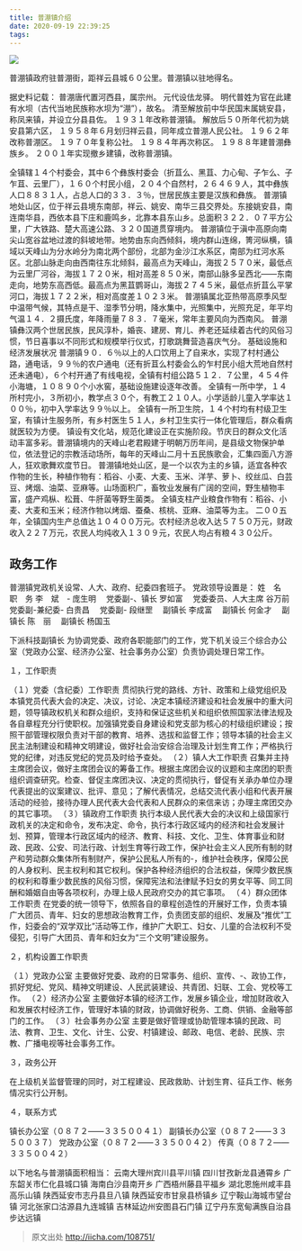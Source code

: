 ```yaml
---
title: 普淜镇介绍
date: 2020-09-19 22:39:25
tags:
---
```


![](http://www.comedali.com/home/uploads/1/eb6fffcbee0c2049_1_1446702886.jpg)

普淜镇政府驻普淜街，距祥云县城６０公里。普淜镇以驻地得名。

据史料记载：
普淜唐代置河西县，属宗州。
元代设佉龙驿。
明代普姓为官在此建有水坝（古代当地民族称水坝为“淜”），故名。
清至解放前中华民国末属姚安县，称凤来镇，并设立分县县佐。
１９３１年改称普淜镇。
解放后５０所年代初为姚安县第六区，
１９５８年６月划归祥云县，同年成立普淜人民公社。
１９６２年改称普淜区。
１９７０年复称公社。
１９８４年再次称区。
１９８８年建普淜彝族乡。
２００１年实现撤乡建镇，改称普淜镇。 

全镇辖１４个村委会，其中６个彝族村委会（折苴么、黑苴、力心甸、子乍么、子乍苴、云里厂），１６０个村民小组，２０４个自然村，２６４６９人，其中彝族人口８８３１人，占总人口的３３．３％，世居民族主要是汉族和彝族。 普淜镇地处山区，位于祥云县境东南部，祥云、姚安、南华三县交界处。东接姚安县，南连南华县，西依本县下庄和鹿鸣乡，北靠本县东山乡。总面积３２２．０７平方公里，广大铁路、楚大高速公路、３２０国道贯穿境内。 普淜镇位于滇中高原向南尖山宽谷盆地过渡的斜坡地带。地势由东向西倾斜，境内群山连绵，箐河纵横，镇域以天峰山为分水岭分为南北两个部份，北部为金沙江水系区，南部为红河水系区。北部山脉走向由西南往东北倾斜，最高点为天峰山，海拔２５７０米，最低点为云里厂河谷，海拔１７２０米，相对高差８５０米，南部山脉多呈西北——东南走向，地势东高西低。最高点为黑苴鹦哥山，海拔２７４５米，最低点折苴么平掌河口，海拔１７２２米，相对高度差１０２３米。 普淜镇属北亚热带高原季风型中温带气候，其特点是干、湿季节分明，降水集中，光照集中，光照充足，年平均气温１４．２摄氏度，年降雨量７８３．７毫米，常年主要风向为西南风。 普淜镇彝汉两个世居民族，民风淳朴，婚丧、建房、育儿、养老还延续着古代的风俗习惯，节日喜事以不同形式和规模举行仪式，打歌跳舞营造喜庆气分。 基础设施和经济发展状况 普淜镇９０．６％以上的人口饮用上了自来水，实现了村村通公路，通电话，９９％的农户通电（还有折苴么村委会么的乍村民小组大荒地自然村还未通电），６个村开通了有线电视，全镇有村组公路５１２．７公里，４５４件小海塘，１０８９０个小水窖，基础设施建设逐年改善。 全镇有一所中学，１４所村完小，３所初小，教学点３０个，有教工２１０人。小学适龄儿童入学率达１００％，初中入学率达９９％以上。 全镇有一所卫生院，１４个村均有村级卫生室，有镇计生服务所，有乡村医生５１人，乡村卫生实行一体化管理后，群众看病就医较为方便。 镇设有文化站，规范化建设正在实施阶段。节庆日的群众文化活动丰富多彩。普淜镇境内的天峰山老君殿建于明朝万历年间，是县级文物保护单位，依法登记的宗教活动场所，每年的天峰山二月十五民族歌会，汇集四面八方游人，狂欢歌舞欢度节日。 普淜镇地处山区，是一个以农为主的乡镇，适宜各种农作物的生长，种植作物有：稻谷、小麦、大麦、玉米、洋芋、萝卜、绞丝瓜、白芸豆、烤烟、油菜、亚麻等。山场面积广，畜牧业发展有广阔的空间，野生植物丰富，盛产鸡枞、松葺、牛肝菌等野生菌类。 全镇支柱产业粮食作物有：稻谷、小麦、大麦和玉米；经济作物以烤烟、蚕桑、核桃、亚麻、油菜等为主。 二００五年，全镇国内生产总值达１０４００万元。农村经济总收入达５７５０万元，财政收入２２７万元，农民人均纯收入１３０９元，农民人均占有粮４３０公斤。 

## 政务工作 

普淜镇党政机关设常、人大、政府、纪委四套班子。
党政领导设置是： 
姓　名　职　务 
李　斌　- 庞生明　
党委副-、镇长 罗如富　
党委委员、人大主席 谷万前　
党委副-兼纪委- 白贵昌　
党委副- 段继罡　
副镇长 李成富　
副镇长 何金才　
副镇长 陈　丽　
副镇长 杨国玉　

下派科技副镇长 为协调党委、政府各职能部门的工作，党下机关设三个综合办公室（党政办公室、经济办公室、社会事务办公室）负责协调处理日常工作。 

１，工作职责 

（１）党委（含纪委）工作职责 贯彻执行党的路线、方针、政策和上级党组织及本镇党员代表大会的决定、决议，讨论、决定本镇经济建设和社会发展中的重大问题，领导镇政权机关和群众组织，支持和保证这些机关和组织依照国家法律法规及各自章程充分行使职权。加强镇党委自身建设和党支部为核心的村级组织建设；按照干部管理权限负责对干部的教育、培养、选拔和监督工作；领导本镇的社会主义民主法制建设和精神文明建设，做好社会治安综合治理及计划生育工作；严格执行党的纪律，对违反党纪的党员及时给予查处。 
（２）镇人大工作职责 召集并主持主席团会议，做好主席团会议的筹备工作。根据主席团会议的议题和主席团的职责组织调查研究。检查、督促主席团决议、决定的贯彻执行，督促有关承办单位办理代表提出的议案建议、批评、意见；了解代表情况，总结交流代表小组和代表开展活动的经验，接待办理人民代表大会代表和人民群众的来信来访；办理主席团交办的其它事项。 
（３）镇政府工作职责 执行本级人民代表大会的决议和上级国家行政机关的决定和命令，发布决定、命令，执行本行政区域内的经济和社会发展计划、预算，管理本行政区域内的经济、教育、科技、文化、卫生、体育事业和财政、民政、公安、司法行政、计划生育等行政工作，保护社会主义人民所有制的财产和劳动群众集体所有制财产，保护公民私人所有的-，维护社会秩序，保障公民的人身权利、民主权利和其它权利。保护各种经济组织的合法权益，保障少数民族的权利和尊重少数民族的风俗习惯，保障宪法和法律赋予妇女的男女平等、同工同酬和婚姻自由等各项权利，办理上级人民政府交办的其它事项。 
（４）群众团体工作职责 在党委的统一领导下，依照各自的章程创造性的开展好工作，负责本镇广大团员、青年、妇女的思想政治教育工作，负责团支部的组织、发展及“推优”工作，妇委会的“双学双比”活动等工作，维护广大职工、妇女、儿童的合法权利不受侵犯，引导广大团员、青年和妇女为“三个文明”建设服务。 

２，机构设置工作职责 

（１）党政办公室 主要做好党委、政府的日常事务、组织、宣传、-、政协工作，抓好党纪、党风、精神文明建设、人民武装建设、共青团、妇联、工会、党校等工作。 
（２）经济办公室 主要做好本镇的经济工作，发展乡镇企业，增加财政收入和发展农村经济工作，管理好本镇的财政，协调做好税务、工商、供销、金融等部门的工作。 
（３）社会事务办公室 主要是做好管理或协助管理本镇的民政、司法、教育、卫生、文化、计生、公安、村镇建设、邮政、电信、老龄、民族、宗教、广播电视等社会事务工作。 

３，政务公开 

在上级机关监督管理的同时，对工程建设、民政救助、计划生育、征兵工作、帐务情况实行公开制。 

４，联系方式 

镇长办公室（０８７２——３３５００４１） 
副镇长办公室（０８７２——３３５００３７） 
党政办公室（０８７２——３３５００４２） 
传真（０８７２——３３５００４２） 

以下地名与普淜镇面积相当：
云南大理州宾川县平川镇
四川甘孜新龙县通霄乡
广东韶关市仁化县城口镇
海南白沙县南开乡
广西梧州藤县平福乡
湖北恩施州咸丰县高乐山镇
陕西延安市志丹县旦八镇
陕西延安市甘泉县桥镇乡
辽宁鞍山海城市望台镇
河北张家口沽源县九连城镇
吉林延边州安图县石门镇
辽宁丹东宽甸满族自治县步达远镇

>原文出处
> http://iicha.com/108751/